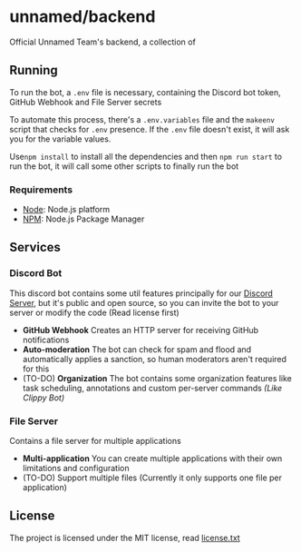 # unnamed/backend

Official Unnamed Team's backend, a collection of 

## Running

To run the bot, a `.env` file is necessary, containing the Discord bot token, GitHub Webhook and File Server secrets

To automate this process, there's a `.env.variables` file and the `makeenv` script that checks for
`.env` presence. If the `.env` file doesn't exist, it will ask you for the variable values.

Use`npm install` to install all the dependencies and then `npm run start` to run the bot, it will call some other
scripts to finally run the bot

### Requirements

- [Node](https://nodejs.org/): Node.js platform
- [NPM](https://npmjs.com/): Node.js Package Manager

## Services

### Discord Bot
This discord bot contains some util features principally for our [Discord Server](https://discord.gg/xbba2fy), but it's
public and open source, so you can invite the bot to your server or modify the code (Read license first)

- **GitHub Webhook** Creates an HTTP server for receiving GitHub notifications
- **Auto-moderation** The bot can check for spam and flood and automatically applies a sanction, so human moderators
  aren't required for this
- (TO-DO) **Organization** The bot contains some organization features like task scheduling, annotations and custom
  per-server commands *(Like Clippy Bot)*

### File Server
Contains a file server for multiple applications
- **Multi-application** You can create multiple applications with their own limitations and configuration
- (TO-DO) Support multiple files (Currently it only supports one file per application)

## License

The project is licensed under the MIT license, read [license.txt](license.txt)